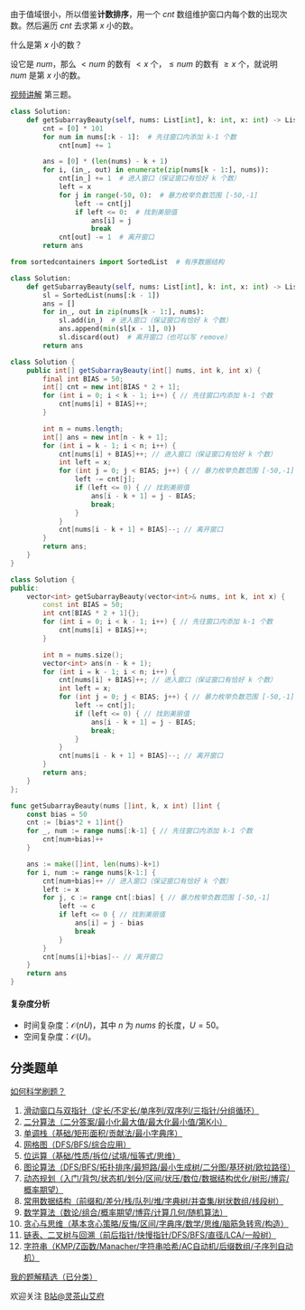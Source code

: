 由于值域很小，所以借鉴**计数排序**，用一个 $\textit{cnt}$ 数组维护窗口内每个数的出现次数。然后遍历 $\textit{cnt}$ 去求第 $x$ 小的数。

什么是第 $x$ 小的数？

设它是 $\textit{num}$，那么 $<\textit{num}$ 的数有 $<x$ 个，$\le\textit{num}$ 的数有 $\ge x$ 个，就说明 $\textit{num}$ 是第 $x$ 小的数。

[视频讲解](https://www.bilibili.com/video/BV1Bs4y1A7Wa/) 第三题。

```py [sol-Python3]
class Solution:
    def getSubarrayBeauty(self, nums: List[int], k: int, x: int) -> List[int]:
        cnt = [0] * 101
        for num in nums[:k - 1]:  # 先往窗口内添加 k-1 个数
            cnt[num] += 1

        ans = [0] * (len(nums) - k + 1)
        for i, (in_, out) in enumerate(zip(nums[k - 1:], nums)):
            cnt[in_] += 1  # 进入窗口（保证窗口有恰好 k 个数）
            left = x
            for j in range(-50, 0):  # 暴力枚举负数范围 [-50,-1]
                left -= cnt[j]
                if left <= 0:  # 找到美丽值
                    ans[i] = j
                    break
            cnt[out] -= 1  # 离开窗口
        return ans
```

```py [sol-Python3 SortedList]
from sortedcontainers import SortedList  # 有序数据结构

class Solution:
    def getSubarrayBeauty(self, nums: List[int], k: int, x: int) -> List[int]:
        sl = SortedList(nums[:k - 1])
        ans = []
        for in_, out in zip(nums[k - 1:], nums):
            sl.add(in_)  # 进入窗口（保证窗口有恰好 k 个数）
            ans.append(min(sl[x - 1], 0))
            sl.discard(out)  # 离开窗口（也可以写 remove）
        return ans
```

```java [sol-Java]
class Solution {
    public int[] getSubarrayBeauty(int[] nums, int k, int x) {
        final int BIAS = 50;
        int[] cnt = new int[BIAS * 2 + 1];
        for (int i = 0; i < k - 1; i++) { // 先往窗口内添加 k-1 个数
            cnt[nums[i] + BIAS]++;
        }

        int n = nums.length;
        int[] ans = new int[n - k + 1];
        for (int i = k - 1; i < n; i++) {
            cnt[nums[i] + BIAS]++; // 进入窗口（保证窗口有恰好 k 个数）
            int left = x;
            for (int j = 0; j < BIAS; j++) { // 暴力枚举负数范围 [-50,-1]
                left -= cnt[j];
                if (left <= 0) { // 找到美丽值
                    ans[i - k + 1] = j - BIAS;
                    break;
                }
            }
            cnt[nums[i - k + 1] + BIAS]--; // 离开窗口
        }
        return ans;
    }
}
```

```cpp [sol-C++]
class Solution {
public:
    vector<int> getSubarrayBeauty(vector<int>& nums, int k, int x) {
        const int BIAS = 50;
        int cnt[BIAS * 2 + 1]{};
        for (int i = 0; i < k - 1; i++) { // 先往窗口内添加 k-1 个数
            cnt[nums[i] + BIAS]++;
        }

        int n = nums.size();
        vector<int> ans(n - k + 1);
        for (int i = k - 1; i < n; i++) {
            cnt[nums[i] + BIAS]++; // 进入窗口（保证窗口有恰好 k 个数）
            int left = x;
            for (int j = 0; j < BIAS; j++) { // 暴力枚举负数范围 [-50,-1]
                left -= cnt[j];
                if (left <= 0) { // 找到美丽值
                    ans[i - k + 1] = j - BIAS;
                    break;
                }
            }
            cnt[nums[i - k + 1] + BIAS]--; // 离开窗口
        }
        return ans;
    }
};
```

```go [sol-Go]
func getSubarrayBeauty(nums []int, k, x int) []int {
    const bias = 50
    cnt := [bias*2 + 1]int{}
    for _, num := range nums[:k-1] { // 先往窗口内添加 k-1 个数
        cnt[num+bias]++
    }

    ans := make([]int, len(nums)-k+1)
    for i, num := range nums[k-1:] {
        cnt[num+bias]++ // 进入窗口（保证窗口有恰好 k 个数）
        left := x
        for j, c := range cnt[:bias] { // 暴力枚举负数范围 [-50,-1]
            left -= c
            if left <= 0 { // 找到美丽值
                ans[i] = j - bias
                break
            }
        }
        cnt[nums[i]+bias]-- // 离开窗口
    }
    return ans
}
```

#### 复杂度分析

- 时间复杂度：$\mathcal{O}(nU)$，其中 $n$ 为 $\textit{nums}$ 的长度，$U=50$。
- 空间复杂度：$\mathcal{O}(U)$。

## 分类题单

[如何科学刷题？](https://leetcode.cn/circle/discuss/RvFUtj/)

1. [滑动窗口与双指针（定长/不定长/单序列/双序列/三指针/分组循环）](https://leetcode.cn/circle/discuss/0viNMK/)
2. [二分算法（二分答案/最小化最大值/最大化最小值/第K小）](https://leetcode.cn/circle/discuss/SqopEo/)
3. [单调栈（基础/矩形面积/贡献法/最小字典序）](https://leetcode.cn/circle/discuss/9oZFK9/)
4. [网格图（DFS/BFS/综合应用）](https://leetcode.cn/circle/discuss/YiXPXW/)
5. [位运算（基础/性质/拆位/试填/恒等式/思维）](https://leetcode.cn/circle/discuss/dHn9Vk/)
6. [图论算法（DFS/BFS/拓扑排序/最短路/最小生成树/二分图/基环树/欧拉路径）](https://leetcode.cn/circle/discuss/01LUak/)
7. [动态规划（入门/背包/状态机/划分/区间/状压/数位/数据结构优化/树形/博弈/概率期望）](https://leetcode.cn/circle/discuss/tXLS3i/)
8. [常用数据结构（前缀和/差分/栈/队列/堆/字典树/并查集/树状数组/线段树）](https://leetcode.cn/circle/discuss/mOr1u6/)
9. [数学算法（数论/组合/概率期望/博弈/计算几何/随机算法）](https://leetcode.cn/circle/discuss/IYT3ss/)
10. [贪心与思维（基本贪心策略/反悔/区间/字典序/数学/思维/脑筋急转弯/构造）](https://leetcode.cn/circle/discuss/g6KTKL/)
11. [链表、二叉树与回溯（前后指针/快慢指针/DFS/BFS/直径/LCA/一般树）](https://leetcode.cn/circle/discuss/K0n2gO/)
12. [字符串（KMP/Z函数/Manacher/字符串哈希/AC自动机/后缀数组/子序列自动机）](https://leetcode.cn/circle/discuss/SJFwQI/)

[我的题解精选（已分类）](https://github.com/EndlessCheng/codeforces-go/blob/master/leetcode/SOLUTIONS.md)

欢迎关注 [B站@灵茶山艾府](https://space.bilibili.com/206214)

